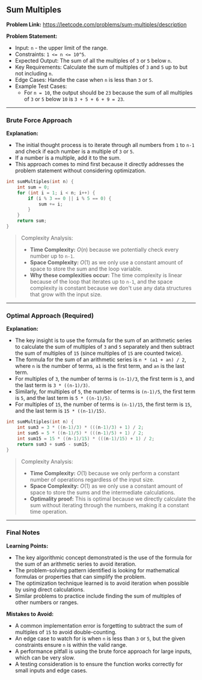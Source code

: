 ## Sum Multiples

**Problem Link:** https://leetcode.com/problems/sum-multiples/description

**Problem Statement:**
- Input: `n` - the upper limit of the range.
- Constraints: `1 <= n <= 10^5`.
- Expected Output: The sum of all the multiples of `3` or `5` below `n`.
- Key Requirements: Calculate the sum of multiples of `3` and `5` up to but not including `n`.
- Edge Cases: Handle the case when `n` is less than `3` or `5`.
- Example Test Cases:
  - For `n = 10`, the output should be `23` because the sum of all multiples of `3` or `5` below `10` is `3 + 5 + 6 + 9 = 23`.

---

### Brute Force Approach

**Explanation:**
- The initial thought process is to iterate through all numbers from `1` to `n-1` and check if each number is a multiple of `3` or `5`.
- If a number is a multiple, add it to the sum.
- This approach comes to mind first because it directly addresses the problem statement without considering optimization.

```cpp
int sumMultiples(int n) {
    int sum = 0;
    for (int i = 1; i < n; i++) {
        if (i % 3 == 0 || i % 5 == 0) {
            sum += i;
        }
    }
    return sum;
}
```

> Complexity Analysis:
> - **Time Complexity:** $O(n)$ because we potentially check every number up to `n-1`.
> - **Space Complexity:** $O(1)$ as we only use a constant amount of space to store the sum and the loop variable.
> - **Why these complexities occur:** The time complexity is linear because of the loop that iterates up to `n-1`, and the space complexity is constant because we don't use any data structures that grow with the input size.

---

### Optimal Approach (Required)

**Explanation:**
- The key insight is to use the formula for the sum of an arithmetic series to calculate the sum of multiples of `3` and `5` separately and then subtract the sum of multiples of `15` (since multiples of `15` are counted twice).
- The formula for the sum of an arithmetic series is `n * (a1 + an) / 2`, where `n` is the number of terms, `a1` is the first term, and `an` is the last term.
- For multiples of `3`, the number of terms is `(n-1)/3`, the first term is `3`, and the last term is `3 * ((n-1)/3)`.
- Similarly, for multiples of `5`, the number of terms is `(n-1)/5`, the first term is `5`, and the last term is `5 * ((n-1)/5)`.
- For multiples of `15`, the number of terms is `(n-1)/15`, the first term is `15`, and the last term is `15 * ((n-1)/15)`.

```cpp
int sumMultiples(int n) {
    int sum3 = 3 * ((n-1)/3) * (((n-1)/3) + 1) / 2;
    int sum5 = 5 * ((n-1)/5) * (((n-1)/5) + 1) / 2;
    int sum15 = 15 * ((n-1)/15) * (((n-1)/15) + 1) / 2;
    return sum3 + sum5 - sum15;
}
```

> Complexity Analysis:
> - **Time Complexity:** $O(1)$ because we only perform a constant number of operations regardless of the input size.
> - **Space Complexity:** $O(1)$ as we only use a constant amount of space to store the sums and the intermediate calculations.
> - **Optimality proof:** This is optimal because we directly calculate the sum without iterating through the numbers, making it a constant time operation.

---

### Final Notes

**Learning Points:**
- The key algorithmic concept demonstrated is the use of the formula for the sum of an arithmetic series to avoid iteration.
- The problem-solving pattern identified is looking for mathematical formulas or properties that can simplify the problem.
- The optimization technique learned is to avoid iteration when possible by using direct calculations.
- Similar problems to practice include finding the sum of multiples of other numbers or ranges.

**Mistakes to Avoid:**
- A common implementation error is forgetting to subtract the sum of multiples of `15` to avoid double-counting.
- An edge case to watch for is when `n` is less than `3` or `5`, but the given constraints ensure `n` is within the valid range.
- A performance pitfall is using the brute force approach for large inputs, which can be very slow.
- A testing consideration is to ensure the function works correctly for small inputs and edge cases.